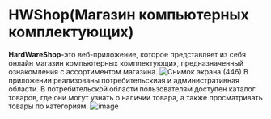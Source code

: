 # HWShop(Магазин компьютерных комплектующих)
**HardWareShop**-это веб-приложение, которое представляет из себя онлайн магазин компьютерных комплектующих, предназначенный ознакомления с ассортиментом магазина.
![Снимок экрана (446)](https://user-images.githubusercontent.com/55952268/153468078-d1dd0c58-f2dc-4d57-bd87-90b1d6273e9c.png)
В приложении реализованы потребительскиая и административная области.
В потребительской области пользователям доступен каталог товаров, где они могут узнать о наличии товара, а также просматривать товары по категориям.
![image](https://user-images.githubusercontent.com/55952268/153476116-58857ebc-a623-45aa-840f-41a49b127551.png)
